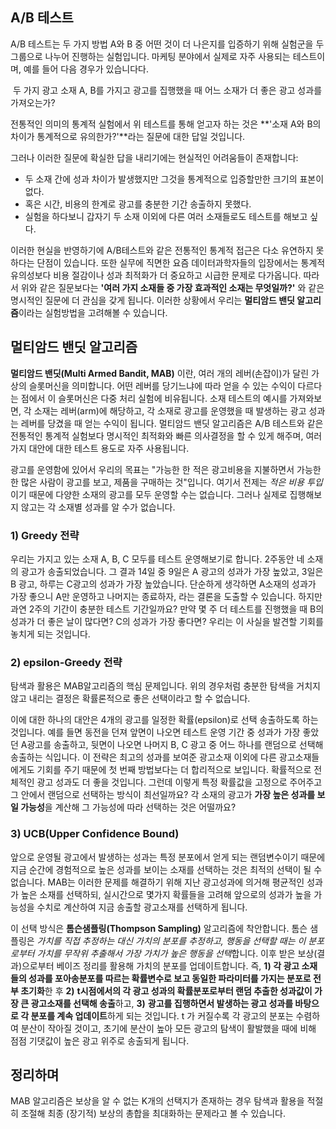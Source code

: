 ## A/B 테스트

A/B 테스트는 두 가지 방법 A와 B 중 어떤 것이 더 나은지를 입증하기 위해 실험군을 두 그룹으로 나누어 진행하는 실험입니다. 마케팅 분야에서 실제로 자주 사용되는 테스트이며, 예를 들어 다음 경우가 있습니다다.



​										두 가지 광고 소재 A, B를 가지고 광고를 집행했을 때 어느 소재가 더 좋은 광고 성과를 가져오는가?



전통적인 의미의 통계적 실험에서 위 테스트를 통해 얻고자 하는 것은 **'소재 A와 B의 차이가 통계적으로 유의한가?'**라는 질문에 대한 답일 것입니다.

그러나 이러한 질문에 확실한 답을 내리기에는 현실적인 어려움들이 존재합니다:

- 두 소재 간에 성과 차이가 발생했지만 그것을 통계적으로 입증할만한 크기의 표본이 없다.
- 혹은 시간, 비용의 한계로 광고를 충분한 기간 송출하지 못했다.
- 실험을 하다보니 갑자기 두 소재 이외에 다른 여러 소재들로도 테스트를 해보고 싶다.



이러한 현실을 반영하기에 A/B테스트와 같은 전통적인 통계적 접근은 다소 유연하지 못하다는 단점이 있습니다. 또한 실무에 직면한 요즘 데이터과학자들의 입장에서는 통계적 유의성보다 비용 절감이나 성과 최적화가 더 중요하고 시급한 문제로 다가옵니다. 따라서 위와 같은 질문보다는 **'여러 가지 소재들 중 가장 효과적인 소재는 무엇일까?'** 와 같은 명시적인 질문에 더 관심을 갖게 됩니다. 이러한 상황에서 우리는 **멀티암드 밴딧 알고리즘**이라는 실험방법을 고려해볼 수 있습니다.





## 멀티암드 밴딧 알고리즘

**멀티암드 밴딧(Multi Armed Bandit, MAB)** 이란, 여러 개의 레버(손잡이)가 달린 가상의 슬롯머신을 의미합니다. 어떤 레버를 당기느냐에 따라 얻을 수 있는 수익이 다르다는 점에서 이 슬롯머신은 다중 처리 실험에 비유됩니다. 소재 테스트의 예시를 가져와보면, 각 소재는 레버(arm)에 해당하고, 각 소재로 광고를 운영했을 때 발생하는 광고 성과는 레버를 당겼을 때 얻는 수익이 됩니다. 멀티암드 밴딧 알고리즘은 A/B 테스트와 같은 전통적인 통계적 실험보다 명시적인 최적화와 빠른 의사결정을 할 수 있게 해주며, 여러 가지 대안에 대한 테스트 용도로 자주 사용됩니다.

광고를 운영함에 있어서 우리의 목표는 "가능한 한 적은 광고비용을 지불하면서 가능한 한 많은 사람이 광고를 보고, 제품을 구매하는 것"입니다. 여기서 전제는 *적은 비용 투입*이기 때문에 다양한 소재의 광고를 모두 운영할 수는 없습니다. 그러나 실제로 집행해보지 않고는 각 소재별 성과를 알 수가 없습니다.



### 1) Greedy 전략

우리는 가지고 있는 소재 A, B, C 모두를 테스트 운영해보기로 합니다. 2주동안 네 소재의 광고가 송출되었습니다. 그 결과 14일 중 9일은 A 광고의 성과가 가장 높았고, 3일은 B 광고, 하루는 C광고의 성과가 가장 높았습니다. 단순하게 생각하면 A소재의 성과가 가장 좋으니 A만 운영하고 나머지는 종료하자, 라는 결론을 도출할 수 있습니다. 하지만 과연 2주의 기간이 충분한 테스트 기간일까요? 만약 몇 주 더 테스트를 진행했을 때 B의 성과가 더 좋은 날이 많다면? C의 성과가 가장 좋다면? 우리는 이 사실을 발견할 기회를 놓치게 되는 것입니다. 



### 2) epsilon-Greedy 전략

탐색과 활용은 MAB알고리즘의 핵심 문제입니다. 위의 경우처럼 충분한 탐색을 거치지 않고 내리는 결정은 확률론적으로 좋은 선택이라고 할 수 없습니다. 

이에 대한 하나의 대안은 4개의 광고를 일정한 확률(epsilon)로 선택 송출하도록 하는 것입니다. 예를 들면 동전을 던져 앞면이 나오면 테스트 운영 기간 중 성과가 가장 좋았던 A광고를 송출하고, 뒷면이 나오면 나머지 B, C 광고 중 어느 하나를 랜덤으로 선택해 송출하는 식입니다. 이 전략은 최고의 성과를 보여준 광고소재 이외에 다른 광고소재들에게도 기회를 주기 때문에 첫 번째 방법보다는 더 합리적으로 보입니다. 확률적으로 전체적인 광고 성과도 더 좋을 것입니다. 그런데 이렇게 특정 확률값을 고정으로 주어주고 그 안에서 랜덤으로 선택하는 방식이 최선일까요? 각 소재의 광고가 **가장 높은 성과를 보일 가능성**을 계산해 그 가능성에 따라 선택하는 것은 어떨까요?



### 3) UCB(Upper Confidence Bound)

앞으로 운영될 광고에서 발생하는 성과는 특정 분포에서 얻게 되는 랜덤변수이기 때문에 지금 순간에 경험적으로 높은 성과를 보이는 소재를 선택하는 것은 최적의 선택이 될 수 없습니다. MAB는 이러한 문제를 해결하기 위해 지난 광고성과에 의거해 평균적인 성과가 높은 소재를 선택하되, 실시간으로 몇가지 확률들을 고려해 앞으로의 성과가 높을 가능성을 수치로 계산하여 지금 송출할 광고소재를 선택하게 됩니다. 

이 선택 방식은 **톰슨샘플링(Thompson Sampling)** 알고리즘에 착안합니다. 톰슨 샘플링은 *가치를 직접 추정하는 대신 가치의 분포를 추정하고, 행동을 선택할 때는 이 분포로부터 가치를 무작위 추출해서 가장 가치가 높은 행동을 선택*합니다. 이후 받은 보상(결과)으로부터 베이즈 정리를 활용해 가치의 분포를 업데이트합니다. 즉, **1) 각 광고 소재들의 성과를 포아송분포를 따르는 확률변수로 보고 동일한 파라미터를 가지는 분포로 전부 초기화**한 후 **2)** **t시점에서의 각 광고 성과의 확률분포로부터 랜덤 추출한 성과값이 가장 큰 광고소재를 선택해 송출**하고, **3)** **광고를 집행하면서 발생하는 광고 성과를 바탕으로 각 분포를 계속 업데이트**하게 되는 것입니다. t 가 커질수록 각 광고의 분포는 수렴하여 분산이 작아질 것이고, 초기에 분산이 높아 모든 광고의 탐색이 활발했을 때에 비해 점점 기댓값이 높은 광고 위주로 송출되게 됩니다.



## 정리하며

MAB 알고리즘은 보상을 알 수 없는 K개의 선택지가 존재하는 경우 탐색과 활용을 적절히 조절해 최종 (장기적) 보상의 총합을 최대화하는 문제라고 볼 수 있습니다.



